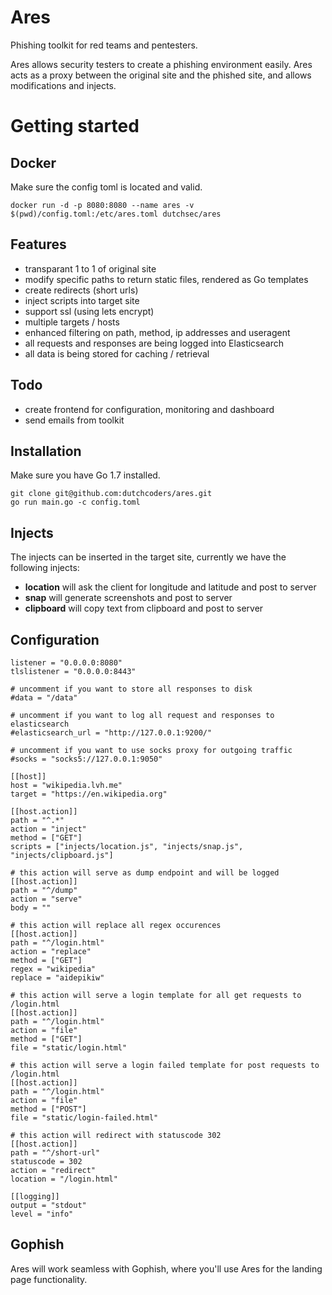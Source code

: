 # Ares
Phishing toolkit for red teams and pentesters.

Ares allows security testers to create a phishing environment easily. Ares acts as a proxy between the original site and the phished site, and allows modifications and injects. 

# Getting started

## Docker

Make sure the config toml is located and valid. 

```
docker run -d -p 8080:8080 --name ares -v $(pwd)/config.toml:/etc/ares.toml dutchsec/ares
```

## Features

* transparant 1 to 1 of original site
* modify specific paths to return static files, rendered as Go templates
* create redirects (short urls)
* inject scripts into target site
* support ssl (using lets encrypt)
* multiple targets / hosts
* enhanced filtering on path, method, ip addresses and useragent
* all requests and responses are being logged into Elasticsearch
* all data is being stored for caching / retrieval

## Todo

* create frontend for configuration, monitoring and dashboard
* send emails from toolkit

## Installation

Make sure you have Go 1.7 installed. 

```
git clone git@github.com:dutchcoders/ares.git
go run main.go -c config.toml
```

## Injects

The injects can be inserted in the target site, currently we have the following injects:

* **location** will ask the client for longitude and latitude and post to server
* **snap** will generate screenshots and post to server
* **clipboard** will copy text from clipboard and post to server

## Configuration

```
listener = "0.0.0.0:8080"
tlslistener = "0.0.0.0:8443"

# uncomment if you want to store all responses to disk
#data = "/data"

# uncomment if you want to log all request and responses to elasticsearch
#elasticsearch_url = "http://127.0.0.1:9200/"

# uncomment if you want to use socks proxy for outgoing traffic
#socks = "socks5://127.0.0.1:9050"

[[host]]
host = "wikipedia.lvh.me"
target = "https://en.wikipedia.org"

[[host.action]]
path = "^.*"
action = "inject"
method = ["GET"]
scripts = ["injects/location.js", "injects/snap.js", "injects/clipboard.js"]

# this action will serve as dump endpoint and will be logged
[[host.action]]
path = "^/dump"
action = "serve"
body = ""

# this action will replace all regex occurences 
[[host.action]]
path = "^/login.html"
action = "replace"
method = ["GET"]
regex = "wikipedia"
replace = "aidepikiw"

# this action will serve a login template for all get requests to /login.html
[[host.action]]
path = "^/login.html"
action = "file"
method = ["GET"]
file = "static/login.html"

# this action will serve a login failed template for post requests to /login.html
[[host.action]]
path = "^/login.html"
action = "file"
method = ["POST"]
file = "static/login-failed.html"

# this action will redirect with statuscode 302
[[host.action]]
path = "^/short-url"
statuscode = 302
action = "redirect"
location = "/login.html"

[[logging]]
output = "stdout"
level = "info"
```

## Gophish

Ares will work seamless with Gophish, where you'll use Ares for the landing page functionality. 
